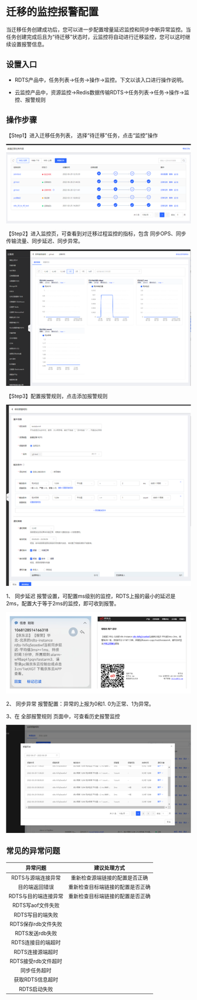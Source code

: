 # 迁移的监控报警配置

当迁移任务创建成功后，您可以进一步配置增量延迟监控和同步中断异常监控。当任务创建完成后且为“待迁移”状态时，云监控将自动进行迁移监控，您可以这时继续设置报警信息。

## 设置入口

- RDTS产品中，任务列表->任务->操作->监控。下文以该入口进行操作说明。

- 云监控产品中，资源监控->Redis数据传输RDTS->任务列表->任务->操作->监控、报警规则

## 操作步骤

【Step1】进入迁移任务列表， 选择“待迁移”任务，点击“监控”操作

![](../../../../image/Redis/Migration-Alarm-Rules-1.png)

 
【Step2】进入监控页，可查看到对迁移过程监控的指标，包含 同步OPS、同步传输流量、同步延迟、同步异常。
 
![](../../../../image/Redis/Migration-Alarm-Rules-2.png)

 
【Step3】配置报警规则，点击添加报警规则

![](../../../../image/Redis/Migration-Alarm-Rules-3.png)

1、	同步延迟 报警设置，可配置ms级别的监控，RDTS上报的最小的延迟是2ms，配置大于等于2ms的监控，即可收到报警。
 
![](../../../../image/Redis/Migration-Alarm-Rules-4.png)

2、	同步异常 报警配置：异常的上报为0和1.  0为正常、1为异常。

3、在 全部报警规则 页面中，可查看历史报警监控
 
 
![](../../../../image/Redis/Migration-Alarm-Rules-5.png)

 
 
##  常见的异常问题

|异常问题| 建议处理方式 |
|:--:|:--:|
| RDTS与源端连接异常  |  重新检查源端链接的配置是否正确  |
| 目的端返回错误      |  重新检查目标端链接的配置是否正确  |
| RDTS与目的端连接异常  |  重新检查目标端链接的配置是否正确  |
| RDTS写aof文件失败 |      |
| RDTS写目的端失败  |      |
| RDTS保存rdb文件失败  |      |
| RDTS发送rdb失败  |      |
|  RDTS连接目的端超时  |      |
|  RDTS连接源端超时  |      | 
| RDTS接受rdb文件超时  |      | 
| 同步任务超时  |      |  
| 获取RDTS信息超时  |      | 
| RDTS启动失败  |      | 



